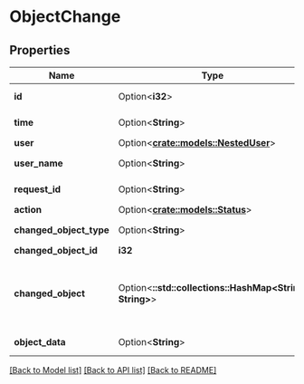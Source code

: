 # ObjectChange

## Properties

Name | Type | Description | Notes
------------ | ------------- | ------------- | -------------
**id** | Option<**i32**> |  | [optional][readonly]
**time** | Option<**String**> |  | [optional][readonly]
**user** | Option<[**crate::models::NestedUser**](NestedUser.md)> |  | [optional]
**user_name** | Option<**String**> |  | [optional][readonly]
**request_id** | Option<**String**> |  | [optional][readonly]
**action** | Option<[**crate::models::Status**](Status.md)> |  | [optional]
**changed_object_type** | Option<**String**> |  | [optional][readonly]
**changed_object_id** | **i32** |  | 
**changed_object** | Option<**::std::collections::HashMap<String, String>**> |          Serialize a nested representation of the changed object.          | [optional][readonly]
**object_data** | Option<**String**> |  | [optional][readonly]

[[Back to Model list]](../README.md#documentation-for-models) [[Back to API list]](../README.md#documentation-for-api-endpoints) [[Back to README]](../README.md)



